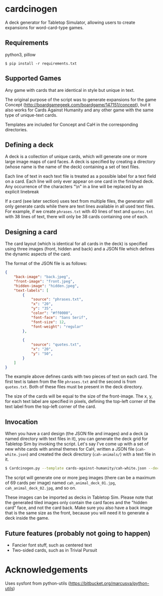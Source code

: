 # cardcinogen
A deck generator for Tabletop Simulator, allowing users to create expansions
for word-card-type games.

## Requirements
python3, pillow

```
$ pip install -r requirements.txt
```

## Supported Games
Any game with cards that are identical in style but unique in text.

The original purpose of the script was to generate expansions for the game
Concept (http://boardgamegeek.com/boardgame/147151/concept), but it also works
for Cards Against Humanity and any other game with the same type of unique-text
cards.

Templates are included for Concept and CaH in the corresponding directories.

## Defining a deck
A deck is a collection of unique cards, which will generate one or more large
image maps of card faces.  A deck is specified by creating a directory (whose
name is the name of the deck) containing a set of text files.

Each line of text in each text file is treated as a possible label for a text
field on a card. Each line will only ever appear on one card in the finished
deck. Any occurrence of the characters "\n" in a line will be replaced by an
explicit linebreak

If a card (see later section) uses text from multiple files, the generator will
only generate cards while there are text lines available in all used text
files. For example, if we create `phrases.txt` with 40 lines of text and
`quotes.txt` with 38 lines of text, there will only be 38 cards containing one
of each.

## Designing a card
The card layout (which is identical for all cards in the deck) is specified
using three images (front, hidden and back) and a JSON file which defines the
dynamic aspects of the card.

The format of the JSON file is as follows:
```json
{
    "back-image": "back.jpeg",
    "front-image": "front.jpeg",
    "hidden-image": "hidden.jpeg",
    "text-labels": [
        {
            "source": "phrases.txt",
            "x": "20",
            "y": "35",
            "color": "#ff0000",
            "font-face": "Sans Serif",
            "font-size": 12,
            "font-weight": "regular"
        },
        
        {
            "source": "quotes.txt",
            "x": "20",
            "y": "50",
        }
    ]
}
```

The example above defines cards with two pieces of text on each card.
The first text is taken from the file `phrases.txt` and the second is from `quotes.txt`.
Both of these files must be present in the deck directory.

The size of the cards will be equal to the size of the front-image.  The x, y,
for each text label are specified in pixels, defining the top-left corner of
the text label from the top-left corner of the card.


## Invocation
When you have a card design (the JSON file and images) and a deck (a named
directory with text files in it), you can generate the deck grid for Tabletop
Sim by invoking the script.  Let's say I've come up with a set of new white
cards with animal themes for CaH, written a JSON file (`cah-white.json`) and
created the deck directory (`cah-animals/`) with a text file in it.

```bash
$ Cardcinogen.py --template cards-against-humanity/cah-white.json --deck cards-against-humanity/animals --output cah_animal_deck_
```

The script will generate one or more jpeg images (there can be a maximum of 69
cards per image) named `cah_animal_deck_01.jpg`, `cah_animal_deck_02.jpg`, and
so on.

These images can be imported as decks in Tabletop Sim.  Please note that the
generated tiled images only contain the card faces and the "hidden card" face,
and not the card back. Make sure you also have a back image that is the same
size as the front, because you will need it to generate a deck inside the game.



## Future features (probably not going to happen)
* Fancier font stuff, such as centered text
* Two-sided cards, such as in Trivial Pursuit



# Acknowledgements
Uses sysfont from python-utils (https://bitbucket.org/marcusva/python-utils)

